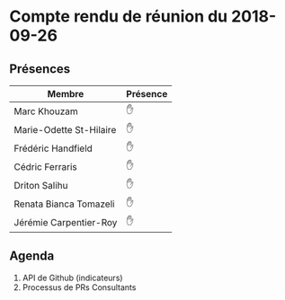 # Compte rendu de réunion du 2018-09-26

## Présences
<!---
Présent: &#x270B;
Absent: &#x1F464;
-->
Membre|Présence
-------|--------
Marc Khouzam | &#x270B;
Marie-Odette St-Hilaire | &#x270B;
Frédéric Handfield | &#x270B;
Cédric Ferraris | &#x270B;
Driton Salihu | &#x270B;
Renata Bianca Tomazeli | &#x270B;
Jérémie Carpentier-Roy | &#x270B;


## Agenda
1. API de Github (indicateurs)
2. Processus de PRs Consultants


